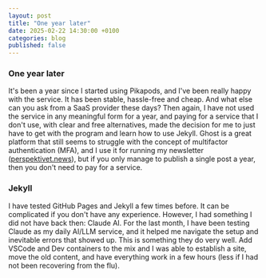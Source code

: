 ```yaml
---
layout: post
title: "One year later"
date: 2025-02-22 14:30:00 +0100
categories: blog
published: false
---
```



### One year later   

It's been a year since I started using Pikapods, and I've been really happy with the service. It has been stable, hassle-free and cheap. And what else can you ask from a SaaS provider these days?
Then again, I have not used the service in any meaningful form for a year, and paying for a service that I don't use, with clear and free alternatives, made the decision for me to just have to get with the program and learn how to use Jekyll.
Ghost is a great platform that still seems to struggle with the concept of multifactor authentication (MFA), and I use it for running my newsletter ([perspektivet.news](https://perspektivet.news/)), but if you only manage to publish a single post a year, then you don't need to pay for a service.    

### Jekyll   

I have tested GitHub Pages and Jekyll a few times before. It can be complicated if you don't have any experience. However, I had something I did not have back then: Claude AI.
For the last month, I have been testing Claude as my daily AI/LLM service, and it helped me navigate the setup and inevitable errors that showed up. This is something they do very well. Add VSCode and Dev containers to the mix and I was able to establish a site, move the old content, and have everything work in a few hours (less if I had not been recovering from the flu).     


